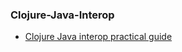 ### Clojure-Java-Interop

- [Clojure Java interop practical guide](https://www.youtube.com/watch?v=ErUel-6wSx0&t=1423s&pp=ygUUY2xvanVyZSBqYXZhIGludGVyb3A%3D)
